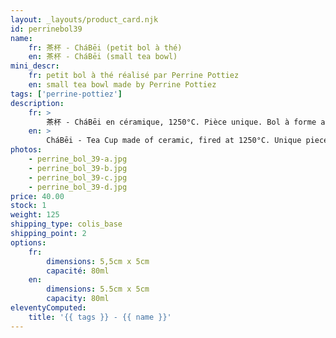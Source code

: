 ```yaml
---
layout: _layouts/product_card.njk
id: perrinebol39
name:
    fr: 茶杯 - CháBēi (petit bol à thé)
    en: 茶杯 - CháBēi (small tea bowl)
mini_descr:
    fr: petit bol à thé réalisé par Perrine Pottiez
    en: small tea bowl made by Perrine Pottiez
tags: ['perrine-pottiez']
description: 
    fr: >
        茶杯 - CháBēi en céramique, 1250°C. Pièce unique. Bol à forme allongée en technique de pinçage.
    en: >
        CháBēi - Tea Cup made of ceramic, fired at 1250°C. Unique piece. Elongated bowl crafted using pinching technique.
photos:
    - perrine_bol_39-a.jpg
    - perrine_bol_39-b.jpg
    - perrine_bol_39-c.jpg
    - perrine_bol_39-d.jpg
price: 40.00
stock: 1
weight: 125
shipping_type: colis_base
shipping_point: 2
options:
    fr:
        dimensions: 5,5cm x 5cm
        capacité: 80ml
    en:
        dimensions: 5.5cm x 5cm
        capacity: 80ml
eleventyComputed:
    title: '{{ tags }} - {{ name }}'
---
```

